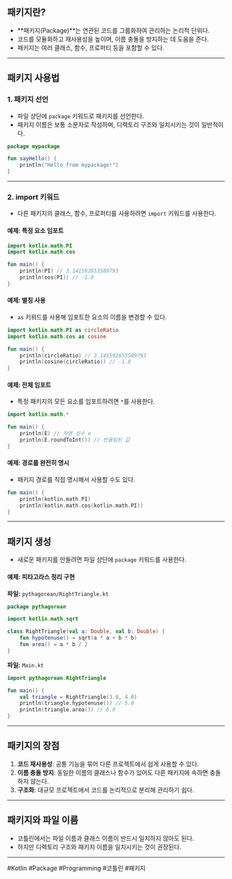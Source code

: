 ## **패키지란?**
- **패키지(Package)**는 연관된 코드를 그룹화하여 관리하는 논리적 단위다.
- 코드를 모듈화하고 재사용성을 높이며, 이름 충돌을 방지하는 데 도움을 준다.
- 패키지는 여러 클래스, 함수, 프로퍼티 등을 포함할 수 있다.

---

## **패키지 사용법**

### **1. 패키지 선언**
- 파일 상단에 `package` 키워드로 패키지를 선언한다.
- 패키지 이름은 보통 소문자로 작성하며, 디렉토리 구조와 일치시키는 것이 일반적이다.

```kotlin
package mypackage

fun sayHello() {
    println("Hello from mypackage!")
}
```

---

### **2. import 키워드**
- 다른 패키지의 클래스, 함수, 프로퍼티를 사용하려면 `import` 키워드를 사용한다.

#### **예제: 특정 요소 임포트**
```kotlin
import kotlin.math.PI
import kotlin.math.cos

fun main() {
    println(PI) // 3.141592653589793
    println(cos(PI)) // -1.0
}
```

#### **예제: 별칭 사용**
- `as` 키워드를 사용해 임포트한 요소의 이름을 변경할 수 있다.
```kotlin
import kotlin.math.PI as circleRatio
import kotlin.math.cos as cosine

fun main() {
    println(circleRatio) // 3.141592653589793
    println(cosine(circleRatio)) // -1.0
}
```

#### **예제: 전체 임포트**
- 특정 패키지의 모든 요소를 임포트하려면 `*`를 사용한다.
```kotlin
import kotlin.math.*

fun main() {
    println(E) // 자연 상수 e
    println(E.roundToInt()) // 반올림된 값
}
```

#### **예제: 경로를 완전히 명시**
- 패키지 경로를 직접 명시해서 사용할 수도 있다.
```kotlin
fun main() {
    println(kotlin.math.PI)
    println(kotlin.math.cos(kotlin.math.PI))
}
```

---

## **패키지 생성**
- 새로운 패키지를 만들려면 파일 상단에 `package` 키워드를 사용한다.

#### **예제: 피타고라스 정리 구현**
**파일:** `pythagorean/RightTriangle.kt`
```kotlin
package pythagorean

import kotlin.math.sqrt

class RightTriangle(val a: Double, val b: Double) {
    fun hypotenuse() = sqrt(a * a + b * b)
    fun area() = a * b / 2
}
```

**파일:** `Main.kt`
```kotlin
import pythagorean.RightTriangle

fun main() {
    val triangle = RightTriangle(3.0, 4.0)
    println(triangle.hypotenuse()) // 5.0
    println(triangle.area()) // 6.0
}
```

---

## **패키지의 장점**
1. **코드 재사용성**: 공통 기능을 묶어 다른 프로젝트에서 쉽게 사용할 수 있다.
2. **이름 충돌 방지**: 동일한 이름의 클래스나 함수가 있어도 다른 패키지에 속하면 충돌하지 않는다.
3. **구조화**: 대규모 프로젝트에서 코드를 논리적으로 분리해 관리하기 쉽다.

---

## **패키지와 파일 이름**
- 코틀린에서는 파일 이름과 클래스 이름이 반드시 일치하지 않아도 된다.
- 하지만 디렉토리 구조와 패키지 이름을 일치시키는 것이 권장된다.

---

#Kotlin #Package #Programming #코틀린 #패키지
